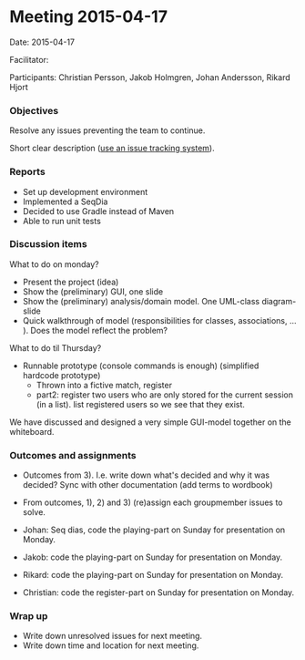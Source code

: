 # Meeting 2015-04-17

Date: 2015-04-17

Facilitator:

Participants: Christian Persson, Jakob Holmgren, Johan Andersson, Rikard Hjort

### Objectives
Resolve any issues preventing the team to continue.

Short clear description ([use an issue tracking system](http;//en.wikipedia.org/wiki/Issue_tracking_system/)).

### Reports
* Set up development environment
* Implemented a SeqDia
* Decided to use Gradle instead of Maven
* Able to run unit tests

### Discussion items
What to do on monday?
* Present the project (idea)
* Show the (preliminary) GUI, one slide
* Show the (preliminary) analysis/domain model. One UML-class diagram- slide
* Quick walkthrough of model (responsibilities for classes, associations, ... ). Does the model reflect the problem?

What to do til Thursday?
* Runnable prototype (console commands is enough) (simplified hardcode prototype)
    - Thrown into a fictive match, register
    - part2: register two users who are only stored for the current session (in a list). list registered users so we see that they exist.

We have discussed and designed a very simple GUI-model together on the whiteboard.

### Outcomes and assignments
* Outcomes from 3). I.e. write down what's decided and why it was decided? Sync with other documentation (add terms to wordbook)
* From outcomes, 1), 2) and 3) (re)assign each groupmember issues to solve.

* Johan: Seq dias, code the playing-part on Sunday for presentation on Monday.
* Jakob: code the playing-part on Sunday for presentation on Monday.
* Rikard: code the playing-part on Sunday for presentation on Monday.
* Christian: code the register-part on Sunday for presentation on Monday.

### Wrap up
* Write down unresolved issues for next meeting.
* Write down time and location for next meeting.
